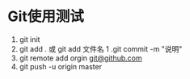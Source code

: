 
# Git使用测试
1. git init
1. git add . 或  git add 文件名
1 .git commit -m "说明"
1. git remote add orgin git@github.com
1. git push -u origin master

